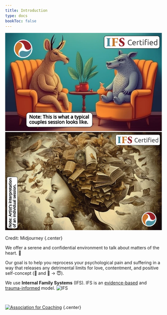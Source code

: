 ```yaml
---
title: Introduction
type: docs
bookToc: false
---
```


<script src="/flickity.pkgd.min.js"></script>

<div class="main-carousel"
    data-flickity='{ "cellAlign": "center", "contain": true, "wrapAround": true, "autoPlay": 15000, "setGallerySize": false }' >
<div class="carousel-cell"><img class="carousel-cell-image" src="animal_couple.webp" alt="Couples counseling" /></div>
<div class="carousel-cell"><img class="carousel-cell-image" src="multitude_of_stories_within_the_head2.webp" alt="Multitude of stories within the head" /></div>
</div>

Credit: Midjourney
{.center}

We offer a serene and confidential environment to talk about matters of the heart. 💖

Our goal is to help you reprocess your psychological pain and suffering in a way that releases any detrimental limits for love, contentment, and positive self-concept (🤪 and 😬 → 😇).

We use **Internal Family Systems** (IFS). IFS is an [evidence-based](https://www.foundationifs.org/research/empirical-evidence) and [trauma-informed](https://www.verywellmind.com/trauma-informed-therapy-definition-and-techniques-5209445) model. ![IFS](/images/ifs-logo.webp)

<br/>

[![Association for Coaching](/images/ac.webp)](https://www.associationforcoaching.com/members/?id=72534292)
{.center}
